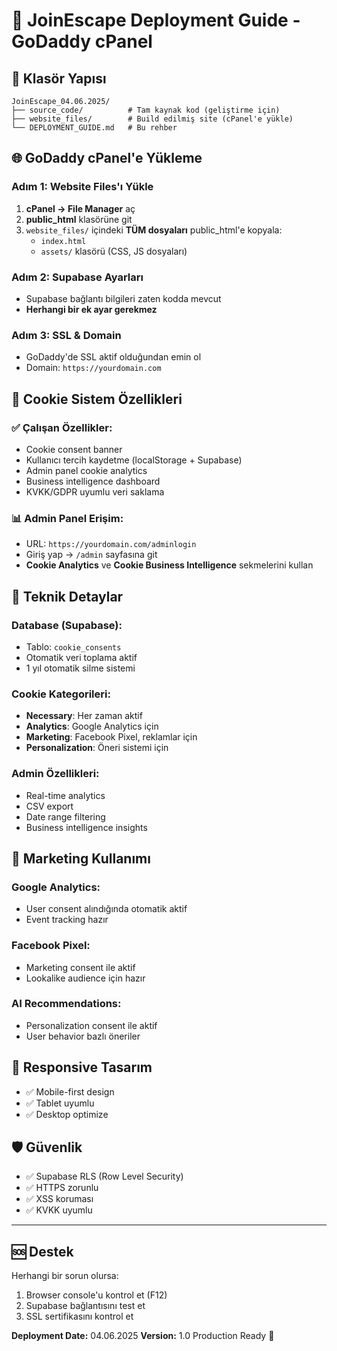 # 🚀 JoinEscape Deployment Guide - GoDaddy cPanel

## 📁 Klasör Yapısı
```
JoinEscape_04.06.2025/
├── source_code/          # Tam kaynak kod (geliştirme için)
├── website_files/        # Build edilmiş site (cPanel'e yükle)
└── DEPLOYMENT_GUIDE.md   # Bu rehber
```

## 🌐 GoDaddy cPanel'e Yükleme

### Adım 1: Website Files'ı Yükle
1. **cPanel → File Manager** aç
2. **public_html** klasörüne git
3. `website_files/` içindeki **TÜM dosyaları** public_html'e kopyala:
   - `index.html`
   - `assets/` klasörü (CSS, JS dosyaları)

### Adım 2: Supabase Ayarları
- Supabase bağlantı bilgileri zaten kodda mevcut
- **Herhangi bir ek ayar gerekmez**

### Adım 3: SSL & Domain
- GoDaddy'de SSL aktif olduğundan emin ol
- Domain: `https://yourdomain.com`

## 🍪 Cookie Sistem Özellikleri

### ✅ Çalışan Özellikler:
- Cookie consent banner
- Kullanıcı tercih kaydetme (localStorage + Supabase)
- Admin panel cookie analytics
- Business intelligence dashboard
- KVKK/GDPR uyumlu veri saklama

### 📊 Admin Panel Erişim:
- URL: `https://yourdomain.com/adminlogin`
- Giriş yap → `/admin` sayfasına git
- **Cookie Analytics** ve **Cookie Business Intelligence** sekmelerini kullan

## 🔧 Teknik Detaylar

### Database (Supabase):
- Tablo: `cookie_consents`
- Otomatik veri toplama aktif
- 1 yıl otomatik silme sistemi

### Cookie Kategorileri:
- **Necessary**: Her zaman aktif
- **Analytics**: Google Analytics için
- **Marketing**: Facebook Pixel, reklamlar için  
- **Personalization**: Öneri sistemi için

### Admin Özellikleri:
- Real-time analytics
- CSV export
- Date range filtering
- Business intelligence insights

## 🎯 Marketing Kullanımı

### Google Analytics:
- User consent alındığında otomatik aktif
- Event tracking hazır

### Facebook Pixel:
- Marketing consent ile aktif
- Lookalike audience için hazır

### AI Recommendations:
- Personalization consent ile aktif
- User behavior bazlı öneriler

## 📱 Responsive Tasarım
- ✅ Mobile-first design
- ✅ Tablet uyumlu
- ✅ Desktop optimize

## 🛡️ Güvenlik
- ✅ Supabase RLS (Row Level Security)
- ✅ HTTPS zorunlu
- ✅ XSS koruması
- ✅ KVKK uyumlu

---

## 🆘 Destek
Herhangi bir sorun olursa:
1. Browser console'u kontrol et (F12)
2. Supabase bağlantısını test et
3. SSL sertifikasını kontrol et

**Deployment Date:** 04.06.2025
**Version:** 1.0 Production Ready 🚀 